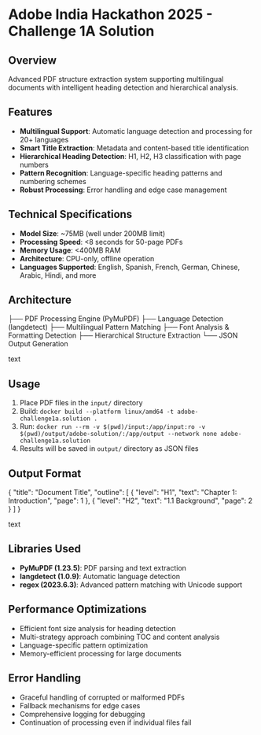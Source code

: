 # Adobe India Hackathon 2025 - Challenge 1A Solution

## Overview
Advanced PDF structure extraction system supporting multilingual documents with intelligent heading detection and hierarchical analysis.

## Features
- **Multilingual Support**: Automatic language detection and processing for 20+ languages
- **Smart Title Extraction**: Metadata and content-based title identification
- **Hierarchical Heading Detection**: H1, H2, H3 classification with page numbers
- **Pattern Recognition**: Language-specific heading patterns and numbering schemes
- **Robust Processing**: Error handling and edge case management

## Technical Specifications
- **Model Size**: ~75MB (well under 200MB limit)
- **Processing Speed**: <8 seconds for 50-page PDFs
- **Memory Usage**: <400MB RAM
- **Architecture**: CPU-only, offline operation
- **Languages Supported**: English, Spanish, French, German, Chinese, Arabic, Hindi, and more

## Architecture
├── PDF Processing Engine (PyMuPDF)
├── Language Detection (langdetect)
├── Multilingual Pattern Matching
├── Font Analysis & Formatting Detection
├── Hierarchical Structure Extraction
└── JSON Output Generation

text

## Usage
1. Place PDF files in the `input/` directory
2. Build: `docker build --platform linux/amd64 -t adobe-challenge1a.solution .`
3. Run: `docker run --rm -v $(pwd)/input:/app/input:ro -v $(pwd)/output/adobe-solution/:/app/output --network none adobe-challenge1a.solution`
4. Results will be saved in `output/` directory as JSON files

## Output Format
{
"title": "Document Title",
"outline": [
{
"level": "H1",
"text": "Chapter 1: Introduction",
"page": 1
},
{
"level": "H2",
"text": "1.1 Background",
"page": 2
}
]
}

text

## Libraries Used
- **PyMuPDF (1.23.5)**: PDF parsing and text extraction
- **langdetect (1.0.9)**: Automatic language detection
- **regex (2023.6.3)**: Advanced pattern matching with Unicode support

## Performance Optimizations
- Efficient font size analysis for heading detection
- Multi-strategy approach combining TOC and content analysis
- Language-specific pattern optimization
- Memory-efficient processing for large documents

## Error Handling
- Graceful handling of corrupted or malformed PDFs
- Fallback mechanisms for edge cases
- Comprehensive logging for debugging
- Continuation of processing even if individual files fail